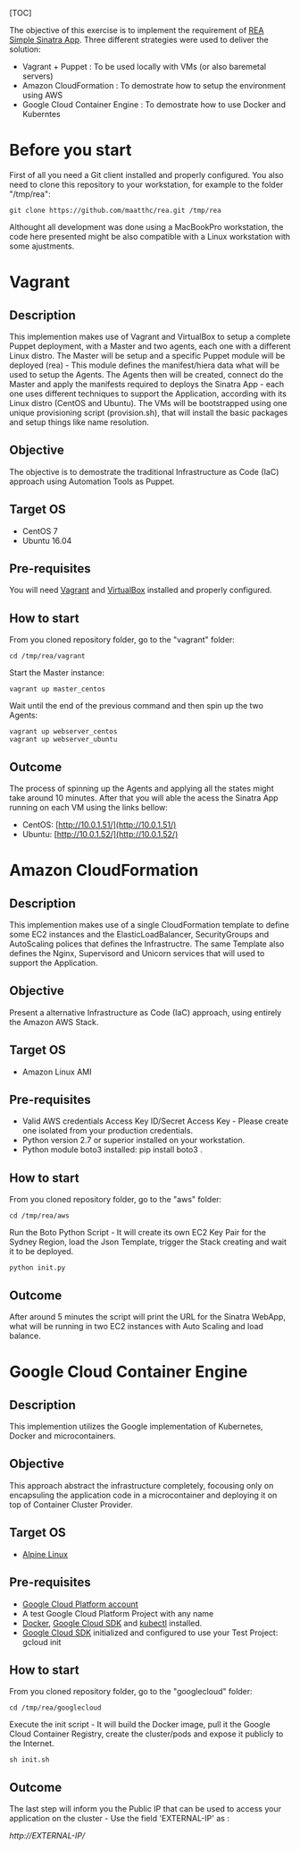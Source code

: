 [TOC]

The objective of this exercise is to implement the requirement of [REA Simple Sinatra App](https://github.com/rea-cruitment/simple-sinatra-app).
Three different strategies were used to deliver the solution:
- Vagrant + Puppet : To be used locally with VMs (or also baremetal servers)
- Amazon CloudFormation : To demostrate how to setup the environment using AWS
- Google Cloud Container Engine : To demostrate how to use Docker and Kuberntes

# Before you start
First of all you need a Git client installed and properly configured. 
You also need to clone this repository to your workstation, for example to the folder "/tmp/rea":

```
git clone https://github.com/maatthc/rea.git /tmp/rea
```

Althought all development was done using a MacBookPro workstation, the code here presented might be also compatible with a Linux workstation with some ajustments. 

# Vagrant
## Description
This implemention makes use of Vagrant and VirtualBox to setup a complete Puppet deployment, with a Master and two agents, each one with a different Linux distro. 
The Master will be setup and a specific Puppet module will be deployed (rea) - This module defines the manifest/hiera data what will be used to setup the Agents.
The Agents then will be created, connect do the Master and apply the manifests required to deploys the Sinatra App - each one uses different techniques to support the Application, according with its Linux distro (CentOS and Ubuntu). 
The VMs will be bootstrapped using one unique provisioning script (provision.sh), that will install the basic packages and setup things like name resolution.
## Objective
The objective is to demostrate the traditional Infrastructure as Code (IaC) approach using  Automation Tools as Puppet.
## Target OS
 - CentOS 7
 - Ubuntu 16.04
## Pre-requisites
You will need [Vagrant](https://www.vagrantup.com/) and [VirtualBox](https://www.virtualbox.org/) installed and properly configured. 

## How to start
From you cloned repository folder, go to the "vagrant" folder:
```
cd /tmp/rea/vagrant
```

Start the Master instance:
```
vagrant up master_centos   
```

Wait until the end of the previous command and then spin up the two Agents:
```
vagrant up webserver_centos 
vagrant up webserver_ubuntu
```
## Outcome
The process of spinning up the Agents and applying all the states might take around 10 minutes. After that you will able the acess the Sinatra App running on each VM using the links bellow:
- CentOS: [http://10.0.1.51/](http://10.0.1.51/)
- Ubuntu: [http://10.0.1.52/](http://10.0.1.52/)

# Amazon CloudFormation
## Description
This implemention makes use of a single CloudFormation template to define some EC2 instances and the ElasticLoadBalancer, SecurityGroups and AutoScaling polices that defines the Infrastructre. 
The same Template also defines the Nginx, Supervisord and Unicorn services that will used to support the Application.
## Objective
Present a alternative Infrastructure as Code (IaC) approach, using entirely the Amazon AWS Stack. 
## Target OS
 - Amazon Linux AMI

## Pre-requisites
- Valid AWS credentials Access Key ID/Secret Access Key - Please create one isolated from your production credentials.
- Python version 2.7 or superior installed on your workstation.
- Python module boto3 installed: pip install boto3 . 
## How to start
From you cloned repository folder, go to the "aws" folder:
```
cd /tmp/rea/aws
```
Run the Boto Python Script - It will create its own EC2 Key Pair for the Sydney Region, load the Json Template, trigger the Stack creating and wait it to be deployed.
```
python init.py
```
## Outcome
After around 5 minutes the script will print the URL for the Sinatra WebApp, what will be running in two EC2 instances with Auto Scaling and load balance.

# Google Cloud Container Engine
## Description
This implemention utilizes the Google implementation of Kubernetes, Docker and microcontainers.
## Objective
This approach abstract the infrastructure completely, focousing only on encapsuling the application code in a microcontainer and deploying it on top of Container Cluster Provider.
## Target OS
- [Alpine Linux](http://www.alpinelinux.org/)
## Pre-requisites
 - [Google Cloud Platform account](http://console.cloud.google.com/)
 - A test Google Cloud Platform Project with any name
 - [Docker](https://docs.docker.com/engine/installation/), [Google Cloud SDK](https://cloud.google.com/sdk/) and [kubectl](http://kubernetes.io/docs/user-guide/kubectl-overview/) installed.
 - [Google Cloud SDK](https://cloud.google.com/sdk/) initialized and configured to use your Test Project: gcloud init
## How to start
From you cloned repository folder, go to the "googlecloud" folder:
```
cd /tmp/rea/googlecloud
```
Execute the init script - It will build the Docker image, pull it the Google Cloud Container Registry, create the cluster/pods and expose it publicly to the Internet. 
```
sh init.sh
```
## Outcome
The last step will inform you the Public IP that can be used to access your application on the cluster - Use the field 'EXTERNAL-IP' as :

_http://EXTERNAL-IP/_
